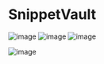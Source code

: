 # SnippetVault
![image](https://github.com/user-attachments/assets/c9c7d6d0-0ae0-497e-abda-bec6a16317f0)
![image](https://github.com/user-attachments/assets/abb2672b-e01f-42a0-b39b-087c5e87177d)
![image](https://github.com/user-attachments/assets/cf0b9f69-6990-4430-9d61-c37a11b8043a)

![image](https://github.com/user-attachments/assets/a9d31314-d8d4-4ece-84eb-4310052c7347)

